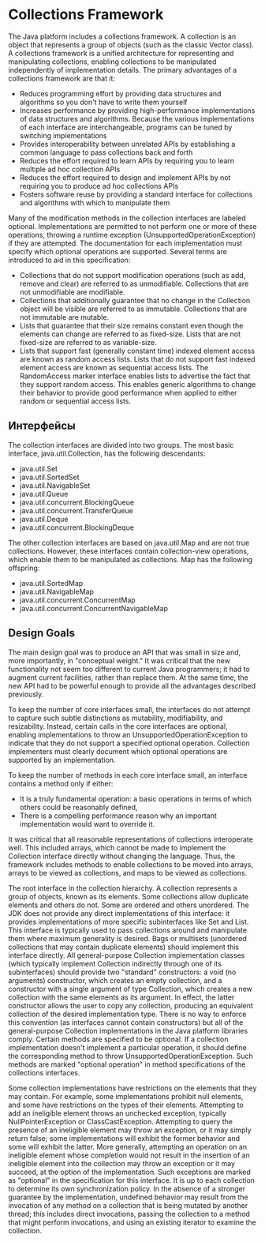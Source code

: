 # Collections Framework

The Java platform includes a collections framework. A collection is an object that represents a group of objects (such as the classic Vector class). 
A collections framework is a unified architecture for representing and manipulating collections, 
enabling collections to be manipulated independently of implementation details.
The primary advantages of a collections framework are that it:
- Reduces programming effort by providing data structures and algorithms so you don't have to write them yourself
- Increases performance by providing high-performance implementations of data structures and algorithms. 
  Because the various implementations of each interface are interchangeable, programs can be tuned by switching implementations
- Provides interoperability between unrelated APIs by establishing a common language to pass collections back and forth
- Reduces the effort required to learn APIs by requiring you to learn multiple ad hoc collection APIs
- Reduces the effort required to design and implement APIs by not requiring you to produce ad hoc collections APIs
- Fosters software reuse by providing a standard interface for collections and algorithms with which to manipulate them

Many of the modification methods in the collection interfaces are labeled optional. 
Implementations are permitted to not perform one or more of these operations, 
throwing a runtime exception (UnsupportedOperationException) if they are attempted. 
The documentation for each implementation must specify which optional operations are supported. 
Several terms are introduced to aid in this specification:
- Collections that do not support modification operations (such as add, remove and clear) are referred to as unmodifiable. 
Collections that are not unmodifiable are modifiable.
- Collections that additionally guarantee that no change in the Collection object will be visible are referred to as immutable.
Collections that are not immutable are mutable.
- Lists that guarantee that their size remains constant even though the elements can change are referred to as fixed-size. 
Lists that are not fixed-size are referred to as variable-size.
- Lists that support fast (generally constant time) indexed element access are known as random access lists. 
Lists that do not support fast indexed element access are known as sequential access lists. The RandomAccess marker interface enables lists to advertise the fact that they support random access. This enables generic algorithms to change their behavior to provide good performance when applied to either random or sequential access lists.

## Интерфейсы
The collection interfaces are divided into two groups. 
The most basic interface, java.util.Collection, has the following descendants:
- java.util.Set
- java.util.SortedSet
- java.util.NavigableSet
- java.util.Queue
- java.util.concurrent.BlockingQueue
- java.util.concurrent.TransferQueue
- java.util.Deque
- java.util.concurrent.BlockingDeque

The other collection interfaces are based on java.util.Map and are not true collections. 
However, these interfaces contain collection-view operations, which enable them to be manipulated as collections. 
Map has the following offspring:
- java.util.SortedMap
- java.util.NavigableMap
- java.util.concurrent.ConcurrentMap
- java.util.concurrent.ConcurrentNavigableMap


## Design Goals
The main design goal was to produce an API that was small in size and, more importantly, in "conceptual weight." 
It was critical that the new functionality not seem too different to current Java programmers; 
it had to augment current facilities, rather than replace them. 
At the same time, the new API had to be powerful enough to provide all the advantages described previously.

To keep the number of core interfaces small, the interfaces do not attempt to capture such subtle distinctions as mutability, modifiability, and resizability. 
Instead, certain calls in the core interfaces are optional, enabling implementations to throw an UnsupportedOperationException to indicate that they do not support a specified optional operation. 
Collection implementers must clearly document which optional operations are supported by an implementation.

To keep the number of methods in each core interface small, an interface contains a method only if either:
- It is a truly fundamental operation: a basic operations in terms of which others could be reasonably defined,
- There is a compelling performance reason why an important implementation would want to override it.

It was critical that all reasonable representations of collections interoperate well. 
This included arrays, which cannot be made to implement the Collection interface directly without changing the language.
Thus, the framework includes methods to enable collections to be moved into arrays, arrays to be viewed as collections, and maps to be viewed as collections.





The root interface in the collection hierarchy. A collection represents a group of objects, known as its elements. Some collections allow duplicate elements and others do not. Some are ordered and others unordered. The JDK does not provide any direct implementations of this interface: it provides implementations of more specific subinterfaces like Set and List. This interface is typically used to pass collections around and manipulate them where maximum generality is desired.
Bags or multisets (unordered collections that may contain duplicate elements) should implement this interface directly.
All general-purpose Collection implementation classes (which typically implement Collection indirectly through one of its subinterfaces) should provide two "standard" constructors: a void (no arguments) constructor, which creates an empty collection, and a constructor with a single argument of type Collection, which creates a new collection with the same elements as its argument. In effect, the latter constructor allows the user to copy any collection, producing an equivalent collection of the desired implementation type. There is no way to enforce this convention (as interfaces cannot contain constructors) but all of the general-purpose Collection implementations in the Java platform libraries comply.
Certain methods are specified to be optional. If a collection implementation doesn't implement a particular operation, it should define the corresponding method to throw UnsupportedOperationException. Such methods are marked "optional operation" in method specifications of the collections interfaces.

Some collection implementations have restrictions on the elements that they may contain. For example, some implementations prohibit null elements, and some have restrictions on the types of their elements. Attempting to add an ineligible element throws an unchecked exception, typically NullPointerException or ClassCastException. Attempting to query the presence of an ineligible element may throw an exception, or it may simply return false; some implementations will exhibit the former behavior and some will exhibit the latter. More generally, attempting an operation on an ineligible element whose completion would not result in the insertion of an ineligible element into the collection may throw an exception or it may succeed, at the option of the implementation. Such exceptions are marked as "optional" in the specification for this interface.
It is up to each collection to determine its own synchronization policy. In the absence of a stronger guarantee by the implementation, undefined behavior may result from the invocation of any method on a collection that is being mutated by another thread; this includes direct invocations, passing the collection to a method that might perform invocations, and using an existing iterator to examine the collection.


